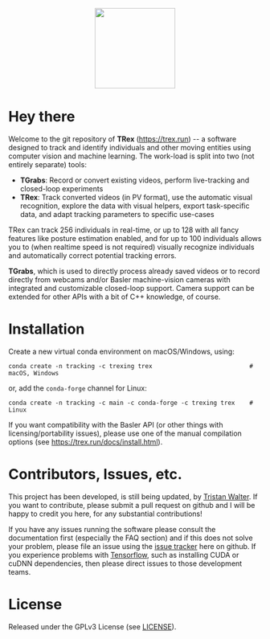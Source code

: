 <p align="center"><img src="https://github.com/mooch443/trex/blob/master/images/Icon1024.png" width="160px"></p>

# Hey there

Welcome to the git repository of **TRex** (https://trex.run) -- a software designed to track and identify individuals and other moving entities using computer vision and machine learning. The work-load is split into two (not entirely separate) tools:

* **TGrabs**: Record or convert existing videos, perform live-tracking and closed-loop experiments
* **TRex**: Track converted videos (in PV format), use the automatic visual recognition, explore the data with visual helpers, export task-specific data, and adapt tracking parameters to specific use-cases

TRex can track 256 individuals in real-time, or up to 128 with all fancy features like posture estimation enabled, and for up to 100 individuals allows you to 
(when realtime speed is not required) visually recognize individuals and automatically correct potential tracking errors.

**TGrabs**, which is used to directly process already saved videos or to record directly from webcams and/or Basler machine-vision cameras with integrated and customizable closed-loop support. Camera support can be extended for other APIs with a bit of C++ knowledge, of course.

# Installation

Create a new virtual conda environment on macOS/Windows, using:

```
conda create -n tracking -c trexing trex                           # macOS, Windows
```
or, add the `conda-forge` channel for Linux:
```
conda create -n tracking -c main -c conda-forge -c trexing trex    # Linux
```

If you want compatibility with the Basler API (or other things with licensing/portability issues), please 
use one of the manual compilation options (see https://trex.run/docs/install.html).

# Contributors, Issues, etc.

This project has been developed, is still being updated, by [Tristan Walter](http://moochm.de).
If you want to contribute, please submit a pull request on github and I will be happy to credit you here, for any substantial contributions!

If you have any issues running the software please consult the documentation first (especially the FAQ section) 
and if this does not solve your problem, please file an issue using the [issue tracker](https://github.com/mooch443/trex/issues) here on github. 
If you experience problems with [Tensorflow](https://tensorflow.org), such as installing CUDA or cuDNN dependencies, then please direct issues to those development teams.

# License

Released under the GPLv3 License (see [LICENSE](https://github.com/mooch443/trex/blob/master/LICENSE)).

